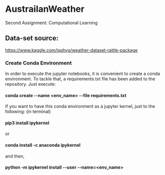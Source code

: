 # AustrailanWeather
Second Assignment: Computational Learning

## Data-set source:
https://www.kaggle.com/jsphyg/weather-dataset-rattle-package

### Create Conda Environment
In order to execute the jupyter notebooks, it is convenient to create a conda environment. To tackle that, a requirements.txt file has been added to the repository.
Just execute:

#### conda create --name <env_name> --file requirements.txt

If you want to have this conda environment as a jupyter kernel, just to the following:
(in terminal)
#### pip3 install ipykernel
or 
#### conda install -c anaconda ipykernel

and then,
#### python -m ipykernel install --user --name=<env_name>
